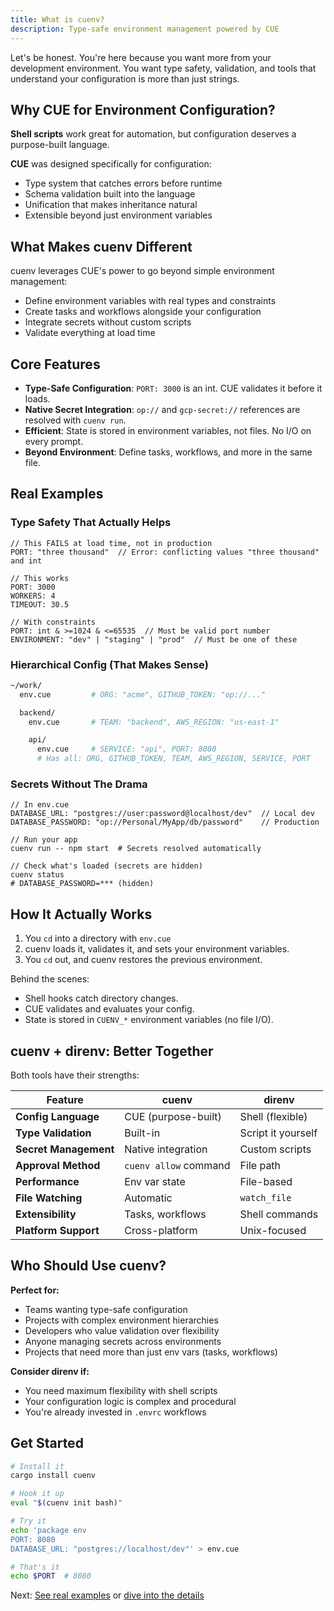 ```yaml
---
title: What is cuenv?
description: Type-safe environment management powered by CUE
---
```


Let's be honest. You're here because you want more from your development environment. You want type safety, validation, and tools that understand your configuration is more than just strings.

## Why CUE for Environment Configuration?

**Shell scripts** work great for automation, but configuration deserves a purpose-built language.

**CUE** was designed specifically for configuration:

- Type system that catches errors before runtime
- Schema validation built into the language
- Unification that makes inheritance natural
- Extensible beyond just environment variables

## What Makes cuenv Different

cuenv leverages CUE's power to go beyond simple environment management:

- Define environment variables with real types and constraints
- Create tasks and workflows alongside your configuration
- Integrate secrets without custom scripts
- Validate everything at load time

## Core Features

- **Type-Safe Configuration**: `PORT: 3000` is an int. CUE validates it before it loads.
- **Native Secret Integration**: `op://` and `gcp-secret://` references are resolved with `cuenv run`.
- **Efficient**: State is stored in environment variables, not files. No I/O on every prompt.
- **Beyond Environment**: Define tasks, workflows, and more in the same file.

## Real Examples

### Type Safety That Actually Helps

```cue
// This FAILS at load time, not in production
PORT: "three thousand"  // Error: conflicting values "three thousand" and int

// This works
PORT: 3000
WORKERS: 4
TIMEOUT: 30.5

// With constraints
PORT: int & >=1024 & <=65535  // Must be valid port number
ENVIRONMENT: "dev" | "staging" | "prod"  // Must be one of these
```

### Hierarchical Config (That Makes Sense)

```bash
~/work/
  env.cue         # ORG: "acme", GITHUB_TOKEN: "op://..."

  backend/
    env.cue       # TEAM: "backend", AWS_REGION: "us-east-1"

    api/
      env.cue     # SERVICE: "api", PORT: 8080
      # Has all: ORG, GITHUB_TOKEN, TEAM, AWS_REGION, SERVICE, PORT
```

### Secrets Without The Drama

```cue
// In env.cue
DATABASE_URL: "postgres://user:password@localhost/dev"  // Local dev
DATABASE_PASSWORD: "op://Personal/MyApp/db/password"    // Production

// Run your app
cuenv run -- npm start  # Secrets resolved automatically

// Check what's loaded (secrets are hidden)
cuenv status
# DATABASE_PASSWORD=*** (hidden)
```

## How It Actually Works

1. You `cd` into a directory with `env.cue`
2. cuenv loads it, validates it, and sets your environment variables.
3. You `cd` out, and cuenv restores the previous environment.

Behind the scenes:

- Shell hooks catch directory changes.
- CUE validates and evaluates your config.
- State is stored in `CUENV_*` environment variables (no file I/O).

## cuenv + direnv: Better Together

Both tools have their strengths:

| Feature               | cuenv               | direnv             |
| --------------------- | ------------------- | ------------------ |
| **Config Language**   | CUE (purpose-built) | Shell (flexible)   |
| **Type Validation**   | Built-in            | Script it yourself |
| **Secret Management** | Native integration  | Custom scripts     |
| **Approval Method**   | `cuenv allow` command | File path          |
| **Performance**       | Env var state       | File-based         |
| **File Watching**     | Automatic           | `watch_file`       |
| **Extensibility**     | Tasks, workflows    | Shell commands     |
| **Platform Support**  | Cross-platform      | Unix-focused       |

## Who Should Use cuenv?

**Perfect for:**

- Teams wanting type-safe configuration
- Projects with complex environment hierarchies
- Developers who value validation over flexibility
- Anyone managing secrets across environments
- Projects that need more than just env vars (tasks, workflows)

**Consider direnv if:**

- You need maximum flexibility with shell scripts
- Your configuration logic is complex and procedural
- You're already invested in `.envrc` workflows

## Get Started

```bash
# Install it
cargo install cuenv

# Hook it up
eval "$(cuenv init bash)"

# Try it
echo 'package env
PORT: 8080
DATABASE_URL: "postgres://localhost/dev"' > env.cue

# That's it
echo $PORT  # 8080
```

Next: [See real examples](/quickstart/) or [dive into the details](/guides/cue-format/)
